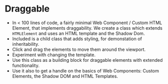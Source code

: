 # Draggable
- In < 100 lines of code, a fairly minimal Web Component / Custom HTML Element, that implements draggability.   We create a class which extends `HTMLElement` and uses an HTML template and the Shadow Dom.
- Included is a child class that adds styling, for demonstation of inheritability.
- Click and drag the elements to move them around the viewport.
- Experiment with changing the template.
- Use this class as a building block for draggable elements with extended functionality.
- Use it also to get a handle on the basics of Web Components:  Custom Elements, the Shadow DOM and HTML Templates.